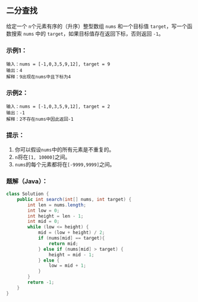 ## 二分查找

给定一个 `n`个元素有序的（升序）整型数组 `nums` 和一个目标值 `target`，写一个函数搜索 `nums` 中的 `target`，如果目标值存在返回下标，否则返回 `-1`。


### 示例1：

```
输入：nums = [-1,0,3,5,9,12], target = 9
输出：4
解释：9出现在nums中且下标为4
```
### 示例2：

```
输入：nums = [-1,0,3,5,9,12], target = 2
输出：-1
解释：2不存在nums中因此返回-1
```

### 提示：
1. 你可以假设`nums`中的所有元素是不重复的。
2. `n`将在`[1, 10000]`之间。
3. `nums`的每个元素都将在`[-9999,9999]`之间。

### 题解（Java）：

```java
class Solution {
    public int search(int[] nums, int target) {
        int len = nums.length;
        int low = 0;
        int height = len - 1;
        int mid = 0;
        while (low <= height) {
            mid = (low + height) / 2;
            if (nums[mid] == target){
                return mid;
            } else if (nums[mid] > target) {
                height = mid - 1;
            } else {
                low = mid + 1;
            }
        }
        return -1;
    }
}
```

